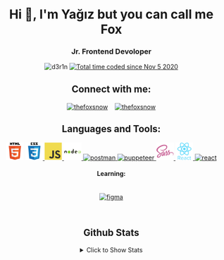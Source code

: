 <h1 align="center">Hi 👋, I'm Yağız but you can call me Fox</h1>
<h3 align="center">Jr. Frontend Devoloper</h3>

<p align="center"> 
  <img src="https://komarev.com/ghpvc/?username=foxsnow38&label=Profile%20views&color=80ceff&style=flat-square" alt="d3r1n" /> 
  <a href="https://wakatime.com/@80c1265b-b9f3-4878-8403-3f1ba54e1fd1"><img src="https://wakatime.com/badge/user/5f971379-ccd6-465f-a0e1-6dfd0ade5512.svg?style=flat-square" alt="Total time coded since Nov 5 2020" /></a>
</p>
<div align="center">


<h2 align="center">Connect with me:</h2>
<p align="center">
<a href="https://www.linkedin.com/in/mehmet-ya%C4%9F%C4%B1z-maktav-692642196/" target="blank"><img align="center" src="https://www.vectorlogo.zone/logos/linkedin/linkedin-icon.svg" alt="thefoxsnow" height="40" width="40" /></a>  
&nbsp;&nbsp;&nbsp;<a href="https://medium.com/@thefoxsnow" target="blank"><img align="center" src="https://www.vectorlogo.zone/logos/medium/medium-tile.svg" alt="thefoxsnow" height="45" width="45" /></a>
</p>

<h2 align="center">Languages and Tools:</h2>
<p align="center"><a href="https://www.w3.org/html/" target="_blank"> <img
            src="https://raw.githubusercontent.com/devicons/devicon/master/icons/html5/html5-original-wordmark.svg"
            alt="html5" width="40" height="40" /></a> <a href="https://www.w3schools.com/css/" target="_blank"><img
            src="https://raw.githubusercontent.com/devicons/devicon/master/icons/css3/css3-original-wordmark.svg"
            alt="css3" width="40" height="40" /></a><a href="https://developer.mozilla.org/en-US/docs/Web/JavaScript" target="_blank"> <img
            src="https://raw.githubusercontent.com/devicons/devicon/master/icons/javascript/javascript-original.svg"
            alt="javascript" width="40" height="40" /> </a><a href="https://nodejs.org" target="_blank"> <img
            src="https://raw.githubusercontent.com/devicons/devicon/master/icons/nodejs/nodejs-original-wordmark.svg"
            alt="nodejs" width="40" height="40" /> </a> </a> <a href="https://postman.com" target="_blank"> <img
            src="https://www.vectorlogo.zone/logos/getpostman/getpostman-icon.svg" alt="postman" width="40"
            height="40" /> </a><a  href="https://github.com/puppeteer/puppeteer" target="_blank"> <img
            src="https://www.vectorlogo.zone/logos/pptrdev/pptrdev-official.svg" alt="puppeteer" width="40"
            height="40" /> </a> <a href="https://sass-lang.com" target="_blank"> <img
            src="https://raw.githubusercontent.com/devicons/devicon/master/icons/sass/sass-original.svg" alt="sass"
            width="40" height="40" /><a href="https://reactjs.org/" target="_blank"> <img
            src="https://raw.githubusercontent.com/devicons/devicon/master/icons/react/react-original-wordmark.svg"
            alt="react" width="40" height="40" /> </a>
            <a href="https://axios-http.com/" target="_blank"> <img
            src="https://raw.githubusercontent.com/bestofjs/bestofjs-webui/cb9555f8330e3037435945c6d77f0454646c364a/public/logos/axios.dark.svg"
            alt="react" width="40" height="40" /> </a> 
            <h4>Learning:</h4>
            <br/><a href="https://www.figma.com/" target="_blank"> <img
            src="https://www.vectorlogo.zone/logos/figma/figma-icon.svg" alt="figma" width="40" height="40" /> </a>
           
</p>
  
<br/>

<h2 align="center">Github Stats</h2>

<div align="center">
<details>
  
  <summary>Click to Show Stats</summary>

<img src="https://github-readme-stats.vercel.app/api?username=foxsnow38&show_icons=true&theme=dracula&hide_border=true&border_radius=25&custom_title=Yağız's Stats&include_all_commits=true" />
<p><img align="center"src="https://github-readme-streak-stats.herokuapp.com/?user=foxsnow38&theme=dracula&hide_border=true&border_radius=25" alt="foxsnow38" /></p>

  
</details>
  </div>

